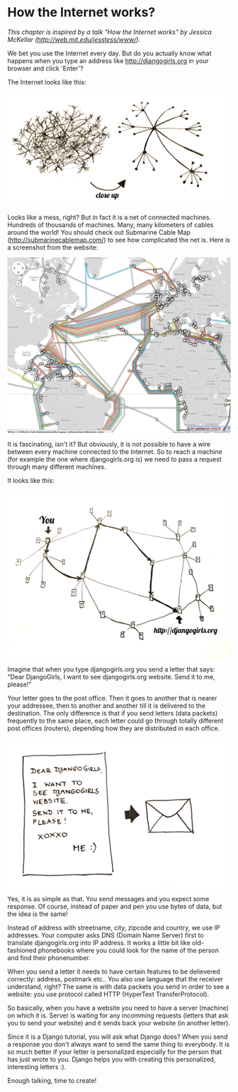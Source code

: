 # How the Internet works?

*This chapter is inspired by a talk "How the Internet works" by Jessica McKellar (http://web.mit.edu/jesstess/www/).*

We bet you use the Internet every day. But do you actually know what happens when you type an address like http://djangogirls.org in your browser and click 'Enter'?

The Internet looks like this:

![Figure 1.1](images/internet_1.png)

Looks like a mess, right? But in fact it is a net of connected machines. Hundreds of thousands of machines. Many, many kilometers of cables around the world! You should check out Submarine Cable Map (http://submarinecablemap.com/) to see how complicated the net is. Here is a screenshot from the website:

![Figure 1.2](images/internet_3.png)

It is fascinating, isn't it? But obviously, it is not possible to have a wire between every machine connected to the Internet. So to reach a machine (for example the one where djangogirls.org is) we need to pass a request through many different machines.

It looks like this:

![Figure 1.3](images/internet_2.png)

Imagine that when you type djangogirls.org you send a letter that says: "Dear DjangoGirls, I want to see djangogirls.org website. Send it to me, please!"

Your letter goes to the post office. Then it goes to another that is nearer your addressee, then to another and another till it is delivered to the destination. The only difference is that if you send letters (data packets) frequently to the same place, each letter could go through totally different post offices (routers), depending how they are distributed in each office.

![Figure 1.4](images/internet_4.png)

Yes, it is as simple as that. You send messages and you expect some response. Of course, instead of paper and pen you use bytes of data, but the idea is the same!

Instead of address with streetname, city, zipcode and country, we use IP addresses. Your computer asks DNS (Domain Name Server) first to translate djangogirls.org into IP address. It works a little bit like old-fashioned phonebooks where you could look for the name of the person and find their phonenumber.

When you send a letter it needs to have certain features to be delievered correctly: address, postmark etc.. You also use language that the receiver understand, right? The same is with data packets you send in order to see a website: you use protocol called HTTP (HyperText TransferProtocol).

So basically, when you have a website you need to have a server (machine) on which it is. Server is waiting for any incomming requests (letters that ask you to send your website) and it sends back your website (in another letter).

Since it is a Django tutorial, you will ask what Django does? When you send a response you don't always want to send the same thing to everybody. It is so much better if your letter is personalized especially for the person that has just wrote to you. Django helps you with creating this personalized, interesting letters :).

Enough talking, time to create!

